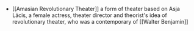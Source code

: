 - [[Amasian Revolutionary Theater]] a form of theater based on Asja Lācis, a female actress, theater director and theorist's idea of revolutionary theater, who was a contemporary of [[Walter Benjamin]]